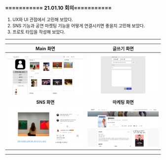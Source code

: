 ### =========== 21.01.10  회의===========



1. UX와 UI 관점에서 고민해 보았다.
2. SNS 기능과 공연 마켓팅 기능을 어떻게 연결시키면 좋을지 고민해 보았다.
3. 프로토 타입을 작성해 보았다.



---



|          Main 화면          |       **글쓰기 화면**       |
| :-------------------------: | :-------------------------: |
| ![Pic1](md-images/Pic1.PNG) | ![Pic2](md-images/Pic2.PNG) |
|        **SNS 화면**         |       **마케팅 화면**       |
| ![Pic3](md-images/Pic3.PNG) | ![Pic4](md-images/Pic4.PNG) |



---

